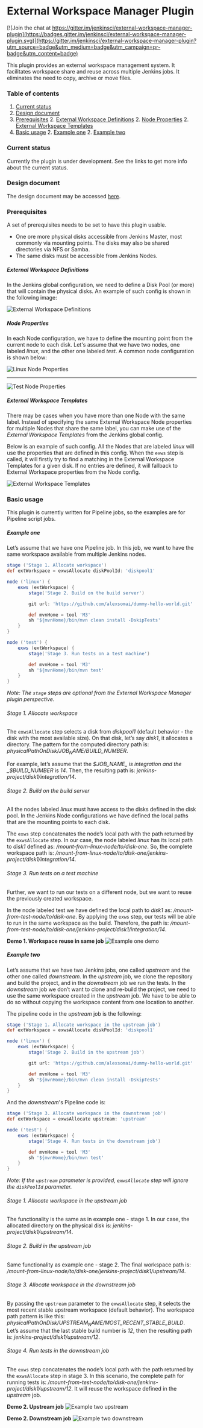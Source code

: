 # External Workspace Manager Plugin

[![Join the chat at https://gitter.im/jenkinsci/external-workspace-manager-plugin](https://badges.gitter.im/jenkinsci/external-workspace-manager-plugin.svg)](https://gitter.im/jenkinsci/external-workspace-manager-plugin?utm_source=badge&utm_medium=badge&utm_campaign=pr-badge&utm_content=badge)

This plugin provides an external workspace management system.
It facilitates workspace share and reuse across multiple Jenkins jobs.
It eliminates the need to copy, archive or move files.

### Table of contents
1. [Current status](#current-status)
1. [Design document](#design-document)
1. [Prerequisites](#prerequisites)
    2. [External Workspace Definitions](#external-workspace-definitions)
    2. [Node Properties](#node-properties)
    2. [External Workspace Templates](#external-workspace-templates)
1. [Basic usage](#basic-usage)
    2. [Example one](#example-one)
    2. [Example two](#example-two)

### Current status

Currently the plugin is under development. See the links to get more info about the current status.

### Design document

The design document may be accessed [here](https://docs.google.com/document/d/1yiisnsR7qg3XEEvch8vocWbitSUCZcoQ-pfzEVFg1eA/edit?usp=sharing).

### Prerequisites
A set of prerequisites needs to be set to have this plugin usable.

 - One ore more physical disks accessible from Jenkins Master, most commonly via mounting points.
The disks may also be shared directories via NFS or Samba.
 - The same disks must be accessible from Jenkins Nodes.

##### External Workspace Definitions

In the Jenkins global configuration, we need to define a Disk Pool (or more) that will contain the physical disks.
An example of such config is shown in the following image:

![External Workspace Definitions](doc/images/external-workspace-definitions.png)

##### Node Properties

In each Node configuration, we have to define the mounting point from the current node to each disk.
Let's assume that we have two nodes, one labeled _linux_, and the other one labeled _test_.
A common node configuration is shown below:

![Linux Node Properties](doc/images/linux-node-config.png)
___
![Test Node Properties](doc/images/test-node-config.png)

##### External Workspace Templates

There may be cases when you have more than one Node with the same label.
Instead of specifying the same External Workspace Node properties for multiple Nodes that share the same label,
you can make use of the _External Workspace Templates_ from the Jenkins global config.

Below is an example of such config.
All the Nodes that are labeled _linux_ will use the properties that are defined in this config.
When the `exws` step is called, it will firstly try to find a matching in the External Workspace Templates for a given disk.
If no entries are defined, it will fallback to External Workspace properties from the Node config.

![External Workspace Templates](doc/images/external-workspace-templates.png)

### Basic usage

This plugin is currently written for Pipeline jobs, so the examples are for Pipeline script jobs.

##### Example one

Let’s assume that we have one Pipeline job.
In this job, we want to have the same workspace available from multiple Jenkins nodes.

```groovy
stage ('Stage 1. Allocate workspace')
def extWorkspace = exwsAllocate diskPoolId: 'diskpool1'

node ('linux') {
    exws (extWorkspace) {
        stage('Stage 2. Build on the build server')

        git url: 'https://github.com/alexsomai/dummy-hello-world.git'

        def mvnHome = tool 'M3'
        sh '${mvnHome}/bin/mvn clean install -DskipTests'
    }
}

node ('test') {
    exws (extWorkspace) {
        stage('Stage 3. Run tests on a test machine')

        def mvnHome = tool 'M3'
        sh '${mvnHome}/bin/mvn test'
    }
}
```

_Note: The `stage` steps are optional from the External Workspace Manager plugin perspective._

###### Stage 1. Allocate workspace

The `exwsAllocate` step selects a disk from _diskpool1_ (default behavior - the disk with the most available size).
On that disk, let’s say _disk1_, it allocates a directory.
The pattern for the computed directory path is: _physicalPathOnDisk/$JOB_NAME/$BUILD_NUMBER_.

For example, let’s assume that the _$JOB_NAME_ is integration and the _$BUILD_NUMBER_ is _14_.
Then, the resulting path is: _jenkins-project/disk1/integration/14_.

###### Stage 2. Build on the build server

All the nodes labeled _linux_ must have access to the disks defined in the disk pool.
In the Jenkins Node configurations we have defined the local paths that are the mounting points to each disk.

The `exws` step concatenates the node’s local path with the path returned by the `exwsAllocate` step.
In our case, the node labeled _linux_ has its local path to _disk1_ defined as: _/mount-from-linux-node/to/disk-one_.
So, the complete workspace path is: _/mount-from-linux-node/to/disk-one/jenkins-project/disk1/integration/14_.

###### Stage 3. Run tests on a test machine

Further, we want to run our tests on a different node, but we want to reuse the previously created workspace.

In the node labeled test we have defined the local path to _disk1_ as: _/mount-from-test-node/to/disk-one_.
By applying the `exws` step, our tests will be able to run in the same workspace as the build.
Therefore, the path is: _/mount-from-test-node/to/disk-one/jenkins-project/disk1/integration/14_.

**Demo 1. Workspace reuse in same job**
![Example one demo](doc/gifs/demo1-workspace-reuse-in-same-job.gif)

##### Example two

Let’s assume that we have two Jenkins jobs, one called _upstream_ and the other one called _downstream_.
In the _upstream_ job, we clone the repository and build the project, and in the _downstream_ job we run the tests.
In the _downstream_ job we don’t want to clone and re-build the project, we need to use the same workspace created in
the _upstream_ job.
We have to be able to do so without copying the workspace content from one location to another.

The pipeline code in the _upstream_ job is the following:

```groovy
stage ('Stage 1. Allocate workspace in the upstream job')
def extWorkspace = exwsAllocate diskPoolId: 'diskpool1'

node ('linux') {
    exws (extWorkspace) {
        stage('Stage 2. Build in the upstream job')

        git url: 'https://github.com/alexsomai/dummy-hello-world.git'

        def mvnHome = tool 'M3'
        sh '${mvnHome}/bin/mvn clean install -DskipTests'
    }
}
```

And the _downstream_'s Pipeline code is:

```groovy
stage ('Stage 3. Allocate workspace in the downstream job')
def extWorkspace = exwsAllocate upstream: 'upstream'

node ('test') {
    exws (extWorkspace) {
        stage('Stage 4. Run tests in the downstream job')

        def mvnHome = tool 'M3'
        sh '${mvnHome}/bin/mvn test'
    }
}
```

_Note: If the `upstream` parameter is provided, `exwsAllocate` step will ignore the  `diskPoolId` parameter._

###### Stage 1. Allocate workspace in the upstream job

The functionality is the same as in example one - stage 1.
In our case, the allocated directory on the physical disk is: _jenkins-project/disk1/upstream/14_.

###### Stage 2. Build in the upstream job

Same functionality as example one - stage 2.
The final workspace path is: _/mount-from-linux-node/to/disk-one/jenkins-project/disk1/upstream/14_.

###### Stage 3. Allocate workspace in the downstream job

By passing the `upstream` parameter to the `exwsAllocate` step, it selects the most recent stable upstream
workspace (default behavior).
The workspace path pattern is like this: _physicalPathOnDisk/$UPSTREAM_NAME/$MOST_RECENT_STABLE_BUILD_.
Let’s assume that the last stable build number is _12_, then the resulting path is: _jenkins-project/disk1/upstream/12_.

###### Stage 4. Run tests in the downstream job

The `exws` step concatenates the node’s local path with the path returned by the `exwsAllocate` step in stage 3.
In this scenario, the complete path for running tests is: _/mount-from-test-node/to/disk-one/jenkins-project/disk1/upstream/12_.
It will reuse the workspace defined in the _upstream_ job.

**Demo 2. Upstream job**
![Example two upstream](doc/gifs/demo2-upstream-job.gif)

**Demo 2. Downstream job**
![Example two downstream](doc/gifs/demo2-downstream-job.gif)

